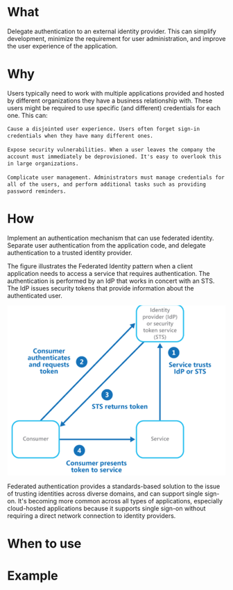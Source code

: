 # What
Delegate authentication to an external identity provider. This can simplify development, minimize the requirement for user administration, and improve the user experience of the application.

# Why
Users typically need to work with multiple applications provided and hosted by different organizations they have a business relationship with. These users might be required to use specific (and different) credentials for each one. This can:

    Cause a disjointed user experience. Users often forget sign-in credentials when they have many different ones.

    Expose security vulnerabilities. When a user leaves the company the account must immediately be deprovisioned. It's easy to overlook this in large organizations.

    Complicate user management. Administrators must manage credentials for all of the users, and perform additional tasks such as providing password reminders.

# How
Implement an authentication mechanism that can use federated identity. Separate user authentication from the application code, and delegate authentication to a trusted identity provider.

The figure illustrates the Federated Identity pattern when a client application needs to access a service that requires authentication. The authentication is performed by an IdP that works in concert with an STS. The IdP issues security tokens that provide information about the authenticated user. 

![picture 48](../../images/21b55175789dc4df114b3fc7a0da4bdd889f7ac5b1162c9fd5f6e7ffa85daff2.png)  

Federated authentication provides a standards-based solution to the issue of trusting identities across diverse domains, and can support single sign-on. It's becoming more common across all types of applications, especially cloud-hosted applications because it supports single sign-on without requiring a direct network connection to identity providers.

# When to use

  
# Example
